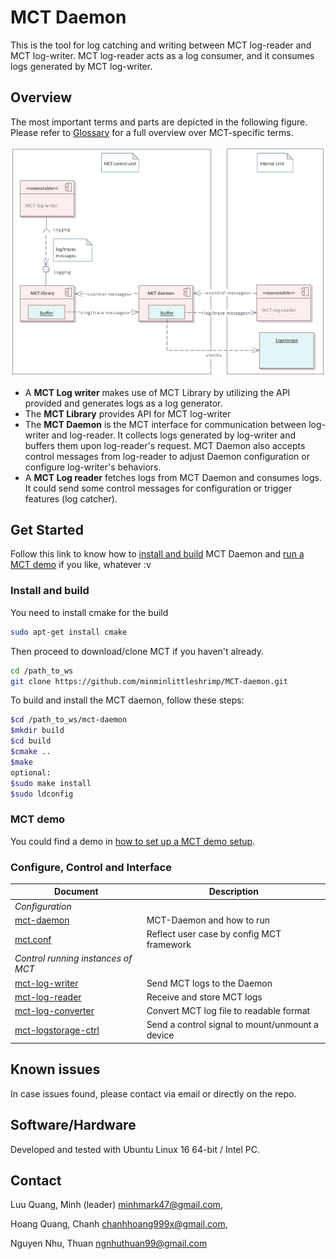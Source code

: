 # MCT Daemon

This is the tool for log catching and writing between MCT log-reader and MCT log-writer.
MCT log-reader acts as a log consumer, and it consumes logs generated by MCT log-writer.
## Overview

The most important terms and parts are depicted in the following figure. Please
refer to [Glossary](doc/mct-glossary.md) for a full overview over MCT-specific
terms.

![alt text](doc/images/CmpMCTecosystem.png "CmpMCTecosystem")
- A **MCT Log writer** makes use of MCT Library by utilizing the API provided and
generates logs as a log generator.
- The **MCT Library** provides API for MCT log-writer
- The **MCT Daemon** is the MCT interface for communication between log-writer
and log-reader. It collects logs generated by log-writer and buffers them upon
log-reader's request. MCT Daemon also accepts control messages from log-reader to
adjust Daemon configuration or configure log-writer's behaviors.
- A **MCT Log reader** fetches logs from MCT Daemon and consumes logs. It could send
some control messages for configuration or trigger features (log catcher).

## Get Started

Follow this link to know how to [install and build](#install-and-build)
MCT Daemon and [run a MCT demo](#mct-demo) if you like, whatever :v

### Install and build

You need to install cmake for the build

```bash
sudo apt-get install cmake
```

Then proceed to download/clone MCT if you haven't already.

```bash
cd /path_to_ws
git clone https://github.com/minminlittleshrimp/MCT-daemon.git
```

To build and install the MCT daemon, follow these steps:

```bash
$cd /path_to_ws/mct-daemon
$mkdir build
$cd build
$cmake ..
$make
optional:
$sudo make install
$sudo ldconfig
```

### MCT demo
You could find a demo in [how to set up a MCT demo
setup](doc/mct_demo_setup.md).

### Configure, Control and Interface

| Document | Description |
|----|----|
| *Configuration* ||
|[mct-daemon](doc/mct-daemon.md) | MCT-Daemon and how to run |
|[mct.conf](doc/mct.conf.md) | Reflect user case by config MCT framework|
| *Control running instances of MCT*||
|[mct-log-writer](doc/mct-log-writer.md)| Send MCT logs to the Daemon |
|[mct-log-reader](doc/mct-log-reader.md)| Receive and store MCT logs |
|[mct-log-converter](doc/mct-log-converter.md)| Convert MCT log file to readable format |
|[mct-logstorage-ctrl](doc/mct-logstorage-ctrl.md)| Send a control signal to mount/unmount a device |

## Known issues

In case issues found, please contact via email or directly on the repo.

## Software/Hardware

Developed and tested with Ubuntu Linux 16 64-bit / Intel PC.

## Contact

Luu Quang, Minh (leader) <minhmark47@gmail.com>,

Hoang Quang, Chanh <chanhhoang999x@gmail.com>,

Nguyen Nhu, Thuan <ngnhuthuan99@gmail.com>
